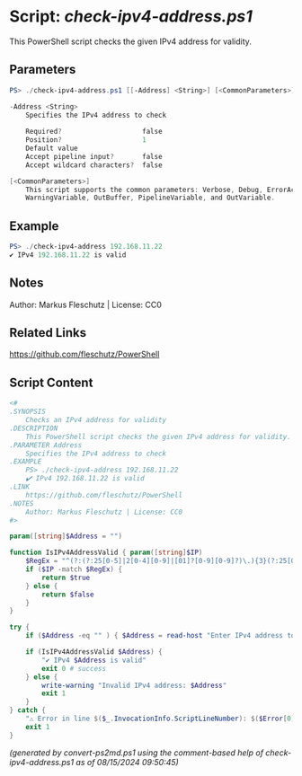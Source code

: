 Script: *check-ipv4-address.ps1*
========================

This PowerShell script checks the given IPv4 address for validity.

Parameters
----------
```powershell
PS> ./check-ipv4-address.ps1 [[-Address] <String>] [<CommonParameters>]

-Address <String>
    Specifies the IPv4 address to check
    
    Required?                    false
    Position?                    1
    Default value                
    Accept pipeline input?       false
    Accept wildcard characters?  false

[<CommonParameters>]
    This script supports the common parameters: Verbose, Debug, ErrorAction, ErrorVariable, WarningAction, 
    WarningVariable, OutBuffer, PipelineVariable, and OutVariable.
```

Example
-------
```powershell
PS> ./check-ipv4-address 192.168.11.22
✔️ IPv4 192.168.11.22 is valid

```

Notes
-----
Author: Markus Fleschutz | License: CC0

Related Links
-------------
https://github.com/fleschutz/PowerShell

Script Content
--------------
```powershell
<#
.SYNOPSIS
	Checks an IPv4 address for validity
.DESCRIPTION
	This PowerShell script checks the given IPv4 address for validity.
.PARAMETER Address
	Specifies the IPv4 address to check
.EXAMPLE
	PS> ./check-ipv4-address 192.168.11.22
	✔️ IPv4 192.168.11.22 is valid
.LINK
	https://github.com/fleschutz/PowerShell
.NOTES
	Author: Markus Fleschutz | License: CC0
#>

param([string]$Address = "")

function IsIPv4AddressValid { param([string]$IP)
	$RegEx = "^(?:(?:25[0-5]|2[0-4][0-9]|[01]?[0-9][0-9]?)\.){3}(?:25[0-5]|2[0-4][0-9]|[01]?[0-9][0-9]?)$"
	if ($IP -match $RegEx) {
		return $true
	} else {
		return $false
	}
}

try {
	if ($Address -eq "" ) { $Address = read-host "Enter IPv4 address to validate" }

	if (IsIPv4AddressValid $Address) {
		"✔️ IPv4 $Address is valid"
		exit 0 # success
	} else {
		write-warning "Invalid IPv4 address: $Address"
		exit 1
	}
} catch {
	"⚠️ Error in line $($_.InvocationInfo.ScriptLineNumber): $($Error[0])"
	exit 1
}
```

*(generated by convert-ps2md.ps1 using the comment-based help of check-ipv4-address.ps1 as of 08/15/2024 09:50:45)*
